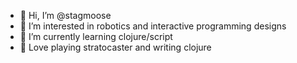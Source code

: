 - 👋 Hi, I’m @stagmoose
- 👀 I’m interested in robotics and interactive programming designs
- 🌱 I’m currently learning clojure/script
- 💞️ Love playing stratocaster and writing clojure

<!---
stagmoose/stagmoose is a ✨ special ✨ repository because its `README.md` (this file) appears on your GitHub profile.
You can click the Preview link to take a look at your changes.
--->
